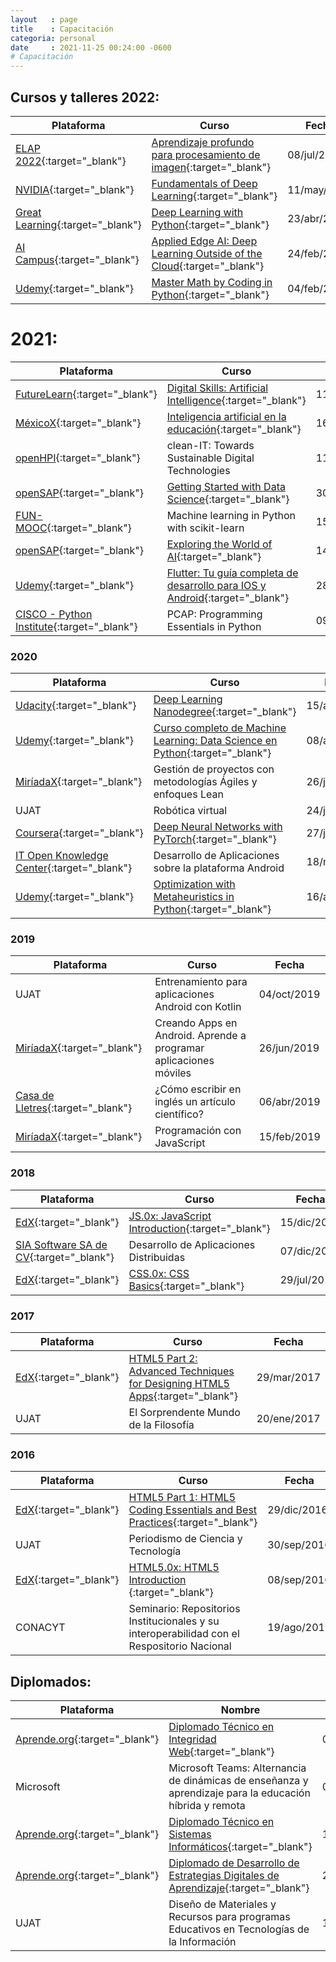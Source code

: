 ```yaml
---
layout   : page
title    : Capacitación
categoria: personal
date     : 2021-11-25 00:24:00 -0600
# Capacitación
---
```


## Cursos y talleres 2022:

| Plataforma | Curso | Fecha |
| --- | --- | ---|
| [ELAP 2022](https://isg-uah.github.io/elap2022/){:target="_blank"} | [Aprendizaje profundo para procesamiento de imagen](https://github.com/ISG-UAH/elap2022/blob/main/diplomas/156_ELAP2022.pdf){:target="_blank"} | 08/jul/2022 <!-- 15 h --> |
| [NVIDIA](https://www.nvidia.com/en-us/training/){:target="_blank"} | [Fundamentals of Deep Learning](https://courses.nvidia.com/certificates/50264cc4a49144ce890fa0df8049fb5b/){:target="_blank"} | 11/may/2022 <!-- 8 h --> |
| [Great Learning](https://www.mygreatlearning.com){:target="_blank"} | [Deep Learning with Python](https://olympus1.mygreatlearning.com/course_certificate/SWEYZJKA){:target="_blank"} | 23/abr/2022 <!-- 8 h --> |
| [AI Campus](https://learn.ki-campus.org){:target="_blank"} | [Applied Edge AI: Deep Learning Outside of the Cloud](https://learn.ki-campus.org/verify/ximat-pozid-hatuz-bygap-vocak){:target="_blank"} | 24/feb/2022 <!-- 6 sem 6-8 h --> |
| [Udemy](https://www.udemy.com/course/math-with-python/){:target="_blank"} | [Master Math by Coding in Python](https://www.udemy.com/certificate/UC-d1f4c6ea-44e4-4343-a57f-8f8fbb49c832/){:target="_blank"} | 04/feb/2022 <!-- 37 h --> |

# 2021:

| Plataforma | Curso | Fecha |
| --- | --- | ---|
| [FutureLearn](https://www.futurelearn.com/){:target="_blank"} | [Digital Skills: Artificial Intelligence](https://www.futurelearn.com/certificates/4y3i0w5){:target="_blank"} | 11/dic/2021 <!-- 6 h --> |
| [MéxicoX](https://mexicox.gob.mx){:target="_blank"} |  [Inteligencia artificial en la educación](https://mexicox.gob.mx/certificates/eaa47e84d5754469af883cf547b7492c){:target="_blank"} | 16/nov/2021 <!-- 5 h --> |
| [openHPI](https://open.hpi.de/courses/cleanit2021){:target="_blank"} | clean-IT: Towards Sustainable Digital Technologies | 11/sep/2021 <!-- ? h --> |
| [openSAP](https://open.sap.com){:target="_blank"} | [Getting Started with Data Science](https://open.sap.com/verify/xucal-nunom-lacat-zopeb-culaz){:target="_blank"} | 30/jul/2021 <!-- 24 h --> |
| [FUN-MOOC](https://www.fun-mooc.fr/en/courses/machine-learning-python-scikit-learn/){:target="_blank"} |  Machine learning in Python with scikit-learn | 15/jul/2021 <!-- 35 h --> |
| [openSAP](https://open.sap.com){:target="_blank"} | [Exploring the World of AI](https://open.sap.com/verify/ximaf-bybac-samoh-vecyt-bemor){:target="_blank"} | 14/may/2021 <!-- 9 h --> |
| [Udemy](https://www.udemy.com/course/flutter-ios-android-fernando-herrera/){:target="_blank"} | [Flutter: Tu guía completa de desarrollo para IOS y Android](https://www.udemy.com/certificate/UC-66829eb6-326c-441d-a5ea-2b76cf2596d2/){:target="_blank"} | 28/abr/2021 <!-- 34 h --> |
| [CISCO - Python Institute](http://csrinfo.cisconetspace.com/LA_LP_FY20YoMeQuedoenCasaAprendiendo.html){:target="_blank"} | PCAP: Programming Essentials in Python | 09/mar/2021 <!-- 60 h --> |

### 2020

| Plataforma | Curso | Fecha |
| --- | --- | ---|
| [Udacity](https://www.udacity.com){:target="_blank"} | [Deep Learning Nanodegree](https://confirm.udacity.com/ZEJDPWTP){:target="_blank"} | 15/ago/2020 |
| [Udemy](https://www.udemy.com){:target="_blank"} | [Curso completo de Machine Learning: Data Science en Python](https://www.udemy.com/certificate/UC-852c1c12-794e-4e5a-9747-c473a5260b3e/){:target="_blank"} | 08/ago/2020 |
| [MiríadaX](https://miriadax.net/web/general-navigation/cursos){:target="_blank"} | Gestión de proyectos con metodologías Ágiles y enfoques Lean | 26/jul/2020 |
| UJAT | Robótica virtual | 24/jul/2020 |
| [Coursera](https://www.coursera.org){:target="_blank"} | [Deep Neural Networks with PyTorch](https://coursera.org/verify/PXN63JZHRAV5){:target="_blank"} | 27/jun/2020 |
| [IT Open Knowledge Center](https://it-okcenter.com){:target="_blank"} | Desarrollo de Aplicaciones sobre la plataforma Android | 18/may/2020 |
| [Udemy](https://www.udemy.com){:target="_blank"} | [Optimization with Metaheuristics in Python](https://www.udemy.com/certificate/UC-5b922bb9-bf33-40e6-89a8-9b66a5ecdf45/){:target="_blank"} | 16/abr/2020 |

### 2019

| Plataforma | Curso | Fecha |
| --- | --- | ---|
| UJAT | Entrenamiento para aplicaciones Android con Kotlin | 04/oct/2019 |
| [MiríadaX](https://miriadax.net/web/general-navigation/cursos){:target="_blank"} | Creando Apps en Android. Aprende a programar aplicaciones móviles | 26/jun/2019 |
| [Casa de Lletres](https://www.casadelletres.eu/redaccion_cientifica){:target="_blank"} | ¿Cómo escribir en inglés un artículo científico? | 06/abr/2019 |
| [MiríadaX](https://miriadax.net/web/general-navigation/cursos){:target="_blank"} | Programación con JavaScript | 15/feb/2019 |

### 2018

| Plataforma | Curso | Fecha |
| --- | --- | ---|
| [EdX](https://www.edx.org){:target="_blank"} | [JS.0x: JavaScript Introduction](https://courses.edx.org/certificates/b5f20250bb564242a0beeb6ecccdeaa8){:target="_blank"} | 15/dic/2018 |
| [SIA Software SA de CV](https://www.siasw.com/index.php/es/){:target="_blank"} | Desarrollo de Aplicaciones Distribuidas | 07/dic/2018 |
| [EdX](https://www.edx.org){:target="_blank"} | [CSS.0x: CSS Basics](https://courses.edx.org/certificates/8250edd6fe354f8bb4835ef16f8dd6da){:target="_blank"} | 29/jul/2018 |

### 2017

| Plataforma | Curso | Fecha |
| --- | --- | ---|
| [EdX](https://www.edx.org){:target="_blank"} | [HTML5 Part 2: Advanced Techniques for Designing HTML5 Apps](https://courses.edx.org/certificates/9f4bcf4123f843c2912adc97610b0675){:target="_blank"} | 29/mar/2017 |
| UJAT | El Sorprendente Mundo de la Filosofía | 20/ene/2017 |

### 2016

| Plataforma | Curso | Fecha |
| --- | --- | ---|
| [EdX](https://www.edx.org){:target="_blank"} | [HTML5 Part 1: HTML5 Coding Essentials and Best Practices](https://courses.edx.org/certificates/c20d75a9d1e648e9bf1561e7e3ad28aa){:target="_blank"} | 29/dic/2016 |
| UJAT | Periodismo de Ciencia y Tecnología | 30/sep/2016 |
| [EdX](https://www.edx.org){:target="_blank"} | [HTML5.0x: HTML5 Introduction ](https://courses.edx.org/certificates/4132ad1bde334e8fb93e5a9d4acf7860){:target="_blank"} | 08/sep/2016 |
| CONACYT | Seminario: Repositorios Institucionales y su interoperabilidad con el Respositorio Nacional | 19/ago/2016 |

## Diplomados:

| Plataforma | Nombre | Fecha |
| --- | --- | ---|
| [Aprende.org](https://aprende.org){:target="_blank"} | [Diplomado Técnico en Integridad Web](https://capacitateparaelempleo.org/verifica_diplomado/DZ3RZBI4L/){:target="_blank"} | 02/nov/2021 |
| Microsoft | Microsoft Teams: Alternancia de dinámicas de enseñanza y aprendizaje para la educación híbrida y remota | 01/oct/2021 |
| [Aprende.org](https://aprende.org){:target="_blank"} | [Diplomado Técnico en Sistemas Informáticos](https://capacitateparaelempleo.org/verifica_diplomado/WCRZ62J80/){:target="_blank"} | 12/jun/2020 |
| [Aprende.org](https://aprende.org){:target="_blank"} | [Diplomado de Desarrollo de Estrategias Digitales de Aprendizaje](https://capacitateparaelempleo.org/verifica_diplomado/MXO83ZXUI/){:target="_blank"} | 29/dic/2020 |
| UJAT | Diseño de Materiales y Recursos para programas Educativos en Tecnologías de la Información | 17/may/2019 |
